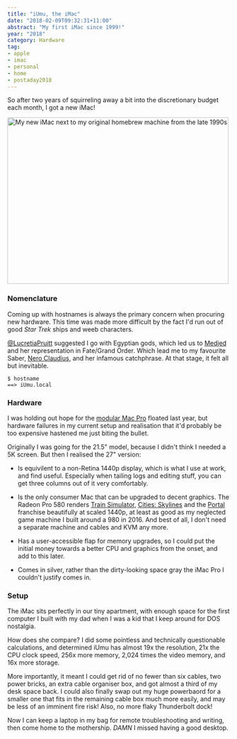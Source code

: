 ```yaml
---
title: "iUmu, the iMac"
date: "2018-02-09T09:32:31+11:00"
abstract: "My first iMac since 1999!"
year: "2018"
category: Hardware
tag:
- apple
- imac
- personal
- home
- postaday2018
---
```

So after two years of squirreling away a bit into the discretionary budget each month, I got a new iMac!

<p><img src="https://rubenerd.com/files/2018/iumu-mizuno@1x.jpg" srcset="https://rubenerd.com/files/2018/iumu-mizuno@1x.jpg 1x, https://rubenerd.com/files/2018/iumu-mizuno@2x.jpg 2x" alt="My new iMac next to my original homebrew machine from the late 1990s" style="width:500px; height:375px;" /></p>


### Nomenclature

Coming up with hostnames is always the primary concern when procuring new hardware. This time was made more difficult by the fact I'd run out of good *Star Trek* ships and weeb characters.

[@LucretiaPruitt] suggested I go with Egyptian gods, which led us to [Medjed] and her representation in Fate/Grand Order. Which lead me to my favourite Saber, [Nero Claudius], and her infamous catchphrase. At that stage, it felt all but inevitable.

    $ hostname
    ==> iUmu.local


### Hardware

I was holding out hope for the [modular Mac Pro] floated last year, but hardware failures in my current setup and realisation that it'd probably be too expensive hastened me just biting the bullet.

Originally I was going for the 21.5" model, because I didn't think I needed a 5K screen. But then I realised the 27" version:

* Is equivilent to a non-Retina 1440p display, which is what I use at work, and find useful. Especially when tailing logs and editing stuff, you can get three columns out of it very comfortably.

* Is the only consumer Mac that can be upgraded to decent graphics. The Radeon Pro 580 renders [Train Simulator], [Cities: Skylines] and the [Portal] franchise beautifully at scaled 1440p, at least as good as my neglected game machine I built around a 980 in 2016. And best of all, I don't need a separate machine and cables and KVM any more.

* Has a user-accessible flap for memory upgrades, so I could put the initial money towards a better CPU and graphics from the onset, and add to this later.

* Comes in silver, rather than the dirty-looking space gray the iMac Pro I couldn't justify comes in.


### Setup

The iMac sits perfectly in our tiny apartment, with enough space for the first computer I built with my dad when I was a kid that I keep around for DOS nostalgia.

How does she compare? I did some pointless and technically questionable calculations, and determined iUmu has almost 19x the resolution, 21x the CPU clock speed, 256x more memory, 2,024 times the video memory, and 16x more storage.

More importantly, it meant I could get rid of no fewer than six cables, two power bricks, an extra cable organiser box, and got almost a third of my desk space back. I could also finally swap out my huge powerbaord for a smaller one that fits in the remaining cable box much more easily, and may be less of an imminent fire risk! Also, no more flaky Thunderbolt dock!

Now I can keep a laptop in my bag for remote troubleshooting and writing, then come home to the mothership. *DAMN* I missed having a good desktop.

[Nero Claudius]: https://grandorder.wiki/Nero_Claudius
[Train Simulator]: http://www.dovetailgames.com/products
[Cities: Skylines]: https://www.paradoxplaza.com/cities-skylines/CSCS00GSK-MASTER.html
[Portal]: http://www.thinkwithportals.com
[@LucretiaPruitt]: https://twitter.com/LucretiaPruitt/status/957885866814324736
[Medjed]: https://www.tor.com/2015/08/07/medjed-obscure-egyptian-god-is-popular-in-japanese-culture/
[her representation]: https://grandorder.wiki/Nero_Claudius
[modular Mac Pro]: https://rubenerd.com/the-new-mac-pro-shall-be/

